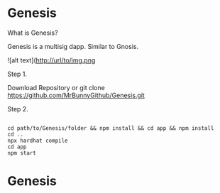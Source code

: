 # Genesis

What is Genesis?

Genesis is a multisig dapp. Similar to Gnosis.

![alt text]([http://url/to/img.png](https://i.imgur.com/vKb2F1B.png](https://i.ibb.co/bvqY7VV/Screenshot-2023-02-14-at-11-18-39-pm.png))

Step 1. 

Download Repository or git clone https://github.com/MrBunnyGithub/Genesis.git

Step 2.

```

cd path/to/Genesis/folder && npm install && cd app && npm install
cd ..
npx hardhat compile
cd app
npm start

```

# Genesis
